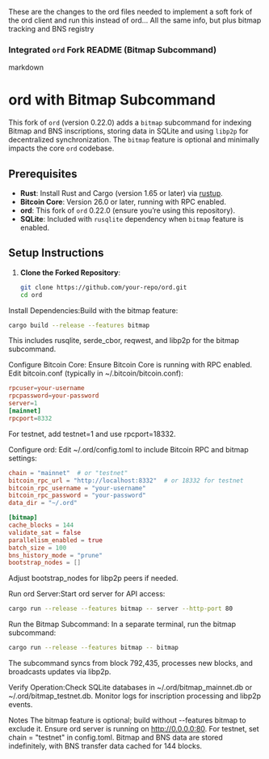 These are the changes to the ord files needed to implement a soft fork of the ord client and run this instead of ord... All the same info, but plus bitmap tracking and BNS registry


### Integrated `ord` Fork README (Bitmap Subcommand)

markdown
# ord with Bitmap Subcommand

This fork of `ord` (version 0.22.0) adds a `bitmap` subcommand for indexing Bitmap and BNS inscriptions, storing data in SQLite and using `libp2p` for decentralized synchronization. The `bitmap` feature is optional and minimally impacts the core `ord` codebase.

## Prerequisites
- **Rust**: Install Rust and Cargo (version 1.65 or later) via [rustup](https://rustup.rs/).
- **Bitcoin Core**: Version 26.0 or later, running with RPC enabled.
- **ord**: This fork of `ord` 0.22.0 (ensure you’re using this repository).
- **SQLite**: Included with `rusqlite` dependency when `bitmap` feature is enabled.

## Setup Instructions
1. **Clone the Forked Repository**:
   ```bash
   git clone https://github.com/your-repo/ord.git
   cd ord
    ```
Install Dependencies:Build with the bitmap feature:
   ```bash
cargo build --release --features bitmap
   ```
This includes rusqlite, serde_cbor, reqwest, and libp2p for the bitmap subcommand.

Configure Bitcoin Core:
Ensure Bitcoin Core is running with RPC enabled.
Edit bitcoin.conf (typically in ~/.bitcoin/bitcoin.conf):
   ```conf
rpcuser=your-username
rpcpassword=your-password
server=1
[mainnet]
rpcport=8332
   ```
For testnet, add testnet=1 and use rpcport=18332.

Configure ord:
Edit ~/.ord/config.toml to include Bitcoin RPC and bitmap settings:
   ```toml
chain = "mainnet"  # or "testnet"
bitcoin_rpc_url = "http://localhost:8332"  # or 18332 for testnet
bitcoin_rpc_username = "your-username"
bitcoin_rpc_password = "your-password"
data_dir = "~/.ord"

[bitmap]
cache_blocks = 144
validate_sat = false
parallelism_enabled = true
batch_size = 100
bns_history_mode = "prune"
bootstrap_nodes = []
   ```

Adjust bootstrap_nodes for libp2p peers if needed.

Run ord Server:Start ord server for API access:
   ```bash
cargo run --release --features bitmap -- server --http-port 80
   ```
Run the Bitmap Subcommand:
In a separate terminal, run the bitmap subcommand:
   ```bash
cargo run --release --features bitmap -- bitmap
   ```
The subcommand syncs from block 792,435, processes new blocks, and broadcasts updates via libp2p.

Verify Operation:Check SQLite databases in ~/.ord/bitmap_mainnet.db or ~/.ord/bitmap_testnet.db.
Monitor logs for inscription processing and libp2p events.

Notes
The bitmap feature is optional; build without --features bitmap to exclude it.
Ensure ord server is running on http://0.0.0.0:80.
For testnet, set chain = "testnet" in config.toml.
Bitmap and BNS data are stored indefinitely, with BNS transfer data cached for 144 blocks.






